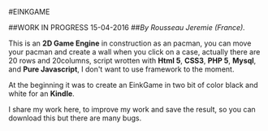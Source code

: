 #EINKGAME 

##WORK IN PROGRESS 15-04-2016
##*By Rousseau Jeremie (France).*

 This is an **2D Game Engine** in construction as an pacman,
 you can move your pacman and create a wall when you click on a case,
 actually there are 20 rows and 20columns,
 script wrotten with **Html 5**, **CSS3**, **PHP 5**, **Mysql**, and **Pure Javascript**,
 I don't want to use framework to the moment.

 At the beginning it was to create an EinkGame in two bit of color black and white for an **Kindle**.

I share my work here, to improve my work and save the result, so you can download this but there are many bugs.
